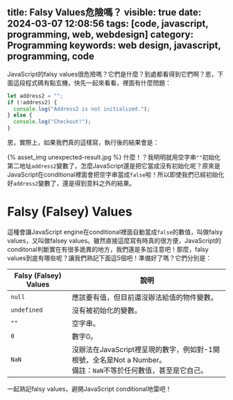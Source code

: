 title: Falsy Values危險嗎？
visible: true
date: 2024-03-07 12:08:56
tags: [code, javascript, programming, web, webdesign]
category: Programming
keywords: web design, javascript, programming, code
---
JavaScript的falsy values很危險嗎？它們是什麼？到處都看得到它們啊？恩，下面這段程式碼有點玄機，快先一起來看看，裡面有什麼問題：
```javascript
let address2 = "";
if (!address2) {
  console.log("Address2 is not initialized.");
} else {
  console.log("Checkout!");
}
```
恩，實際上，如果我們真的這樣寫，執行後的結果會是：
<!-- more -->
{% asset_img unexpected-result.jpg %}
什麼！？我明明就用空字串`""`初始化第二地址`address2`變數了，怎麼JavaScript還是把它當成沒有初始化呢？原來是JavaScript在conditional裡面會把空字串當成`false`啦！所以即使我們已經初始化好`address2`變數了，還是得到意料之外的結果。

# Falsy (Falsey) Values
這種會讓JavaScript engine在conditional裡面自動當成`false`的數值，叫做falsy values，又叫做falsey values。雖然直接這麼寫有時真的很方便，JavaScript的conditonal判斷實在有很多詭異的地方，我們還是多加注意吧！那麼，falsy values到底有哪些呢？讓我們熟記下面這5個吧！準備好了嗎？它們分別是：

| Falsy (Falsey) Values | 說明                                                                                             |
|-----------------------|--------------------------------------------------------------------------------------------------|
| `null`                | 應該要有值，但目前還沒辦法給值的物件變數。                                                              |
| `undefined`           | 沒有被初始化的變數。                                                                                |
| `""`                  | 空字串。                                                                                          |
| `0`                   | 數字0。                                                                                          |
| `NaN`                 | 沒辦法在JavaScript裡呈現的數字，例如對-1開根號，全名是Not a Number。<br />備註：`NaN`不等於任何數值，甚至是它自己。 |

一起熟記falsy values，避開JavaScript conditional地雷吧！
